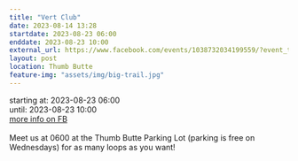 ```yaml
---
title: "Vert Club"
date: 2023-08-14 13:28
startdate: 2023-08-23 06:00
enddate: 2023-08-23 10:00
external_url: https://www.facebook.com/events/1038732034199559/?event_time_id=1038732060866223
layout: post
location: Thumb Butte
feature-img: "assets/img/big-trail.jpg"
---
```


starting at: 2023-08-23 06:00<br>until: 2023-08-23 10:00<br><a href="https://www.facebook.com/events/1038732034199559/?event_time_id=1038732060866223">more info on FB</a><br><br>Meet us at 0600 at the Thumb Butte Parking Lot (parking is free on Wednesdays) for as many loops as you want! <br>
  <br>
  
